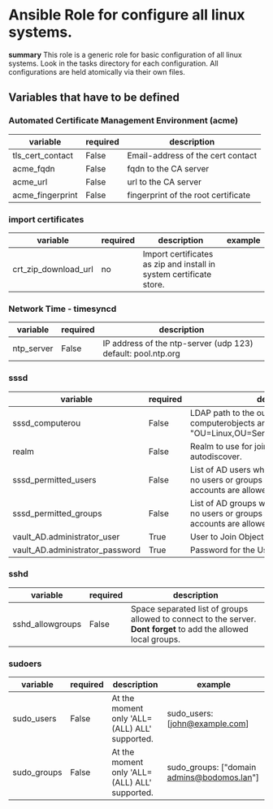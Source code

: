 # Ansible Role for configure all linux systems.

**summary**
This role is a generic role for basic configuration of all linux systems.
Look in the tasks directory for each configuration.
All configurations are held atomically via their own files. 

## Variables that have to be defined

### Automated Certificate Management Environment (acme)
| variable | required | description |
| -------- | ---------| ----------- |
| tls_cert_contact | False | Email-address of the cert contact |
| acme_fqdn | False | fqdn to the CA server |
| acme_url | False | url to the CA server |
| acme_fingerprint | False | fingerprint of the root certificate |

### import certificates
| variable | required | description | example |
| -------- | ---------| ----------- | ------- |
| crt_zip_download_url | no | Import certificates as zip and install in system certificate store. | |
### Network Time - timesyncd
| variable | required | description |
| -------- | ---------| ----------- |
| ntp_server | False | IP address of the ntp-server (udp 123) default: pool.ntp.org |

### sssd
| variable | required | description | example |
| -------- | ---------| ----------- | ------- |
| sssd_computerou | False | LDAP path to the ou where the computerobjects are stored. E.G:  "OU=Linux,OU=Server,DC=Example,DC=com" | |
| realm | False | Realm to use for join. If none provided, try to autodiscover. | |
| sssd_permitted_users | False | List of AD users who are allowed to log in. If no users or groups are defined, **all** AD accounts are allowed to login. | sssd_permitted_users: [john@example.com] |
| sssd_permitted_groups | False | List of AD groups who are allowed to log in. If no users or groups are defined, **all** AD accounts are allowed to login. | sssd_permitted_groups: [ adm, "domain admins@bodomos.lan"] |
| vault_AD.administrator_user | True | User to Join Object ||
| vault_AD.administrator_password | True | Password for the User ||

### sshd
| variable | required | description |
| -------- | ---------| ----------- |
| sshd_allowgroups | False | Space separated list of groups allowed to connect to the server. **Dont forget** to add the allowed local groups.|

### sudoers
| variable | required | description | example |
| -------- | ---------| ----------- | ------- |
| sudo_users | False | At the moment only 'ALL=(ALL) ALL' supported. | sudo_users: [john@example.com] |
| sudo_groups | False | At the moment only 'ALL=(ALL) ALL' supported. | sudo_groups: ["domain admins@bodomos.lan"] |

